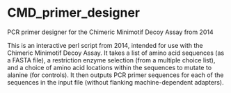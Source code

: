 # CMD_primer_designer
PCR primer designer for the Chimeric Minimotif Decoy Assay from 2014

This is an interactive perl script from 2014, intended for use with the Chimeric Minimotif Decoy Assay. It takes a list of amino acid sequences (as a FASTA file), a restriction enzyme selection (from a multiple choice list), and a choice of amino acid locations within the sequences to mutate to alanine (for controls). It then outputs PCR primer sequences for each of the sequences in the input file (without flanking machine-dependent adapters). 
